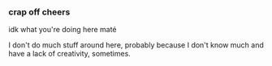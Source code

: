 ### crap off cheers

idk what you're doing here maté

I don't do much stuff around here, probably because I don't know much and have a lack of creativity, sometimes.
